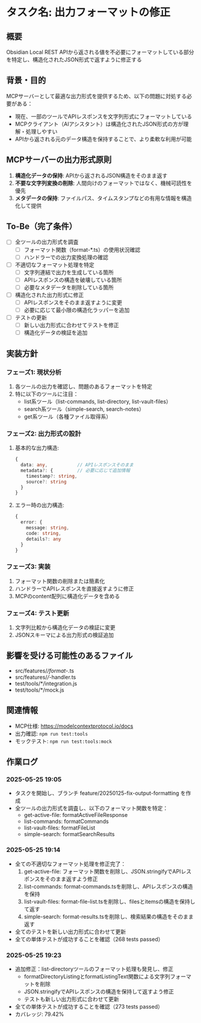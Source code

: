 # タスク名: 出力フォーマットの修正

## 概要
Obsidian Local REST APIから返される値を不必要にフォーマットしている部分を特定し、構造化されたJSON形式で返すように修正する

## 背景・目的
MCPサーバーとして最適な出力形式を提供するため、以下の問題に対処する必要がある：
- 現在、一部のツールでAPIレスポンスを文字列形式にフォーマットしている
- MCPクライアント（AIアシスタント）は構造化されたJSON形式の方が理解・処理しやすい
- APIから返される元のデータ構造を保持することで、より柔軟な利用が可能

## MCPサーバーの出力形式原則
1. **構造化データの保持**: APIから返されるJSON構造をそのまま返す
2. **不要な文字列変換の削除**: 人間向けのフォーマットではなく、機械可読性を優先
3. **メタデータの保持**: ファイルパス、タイムスタンプなどの有用な情報を構造化して提供

## To-Be（完了条件）
- [ ] 全ツールの出力形式を調査
  - [ ] フォーマット関数（format-*.ts）の使用状況確認
  - [ ] ハンドラーでの出力変換処理の確認
- [ ] 不適切なフォーマット処理を特定
  - [ ] 文字列連結で出力を生成している箇所
  - [ ] APIレスポンスの構造を破壊している箇所
  - [ ] 必要なメタデータを削除している箇所
- [ ] 構造化された出力形式に修正
  - [ ] APIレスポンスをそのまま返すように変更
  - [ ] 必要に応じて最小限の構造化ラッパーを追加
- [ ] テストの更新
  - [ ] 新しい出力形式に合わせてテストを修正
  - [ ] 構造化データの検証を追加

## 実装方針
### フェーズ1: 現状分析
1. 各ツールの出力を確認し、問題のあるフォーマットを特定
2. 特に以下のツールに注目：
   - list系ツール（list-commands, list-directory, list-vault-files）
   - search系ツール（simple-search, search-notes）
   - get系ツール（各種ファイル取得系）

### フェーズ2: 出力形式の設計
1. 基本的な出力構造:
   ```typescript
   {
     data: any,           // APIレスポンスそのまま
     metadata?: {         // 必要に応じて追加情報
       timestamp?: string,
       source?: string
     }
   }
   ```

2. エラー時の出力構造:
   ```typescript
   {
     error: {
       message: string,
       code: string,
       details?: any
     }
   }
   ```

### フェーズ3: 実装
1. フォーマット関数の削除または簡素化
2. ハンドラーでAPIレスポンスを直接返すように修正
3. MCPのcontent配列に構造化データを含める

### フェーズ4: テスト更新
1. 文字列比較から構造化データの検証に変更
2. JSONスキーマによる出力形式の検証追加

## 影響を受ける可能性のあるファイル
- src/features/*/format-*.ts
- src/features/*/*-handler.ts
- test/tools/*/integration.js
- test/tools/*/mock.js

## 関連情報
- MCP仕様: https://modelcontextprotocol.io/docs
- 出力確認: `npm run test:tools`
- モックテスト: `npm run test:tools:mock`

## 作業ログ
### 2025-05-25 19:05
- タスクを開始し、ブランチ feature/20250125-fix-output-formatting を作成
- 全ツールの出力形式を調査し、以下のフォーマット関数を特定：
  - get-active-file: formatActiveFileResponse
  - list-commands: formatCommands
  - list-vault-files: formatFileList
  - simple-search: formatSearchResults

### 2025-05-25 19:14
- 全ての不適切なフォーマット処理を修正完了：
  1. get-active-file: フォーマット関数を削除し、JSON.stringifyでAPIレスポンスをそのまま返すよう修正
  2. list-commands: format-commands.tsを削除し、APIレスポンスの構造を保持
  3. list-vault-files: format-file-list.tsを削除し、filesとitemsの構造を保持して返す
  4. simple-search: format-results.tsを削除し、検索結果の構造をそのまま返す
- 全てのテストを新しい出力形式に合わせて更新
- 全ての単体テストが成功することを確認（268 tests passed）

### 2025-05-25 19:23
- 追加修正：list-directoryツールのフォーマット処理も発見し、修正
  - formatDirectoryListingとformatListingText関数による文字列フォーマットを削除
  - JSON.stringifyでAPIレスポンスの構造を保持して返すよう修正
  - テストも新しい出力形式に合わせて更新
- 全ての単体テストが成功することを確認（273 tests passed）
- カバレッジ: 79.42%